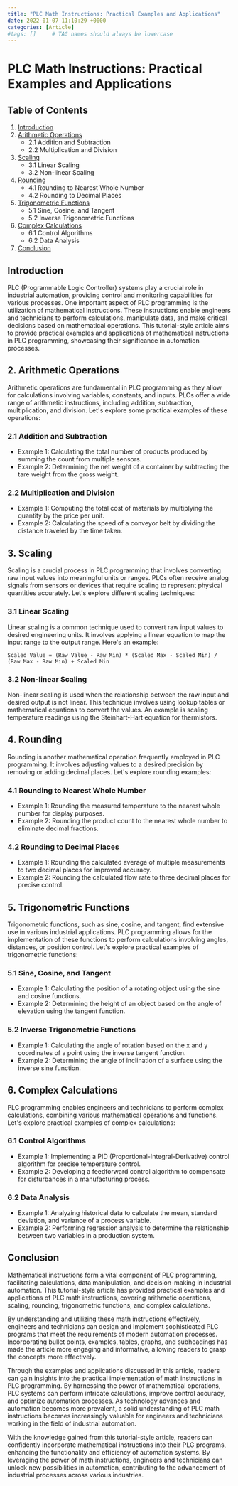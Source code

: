 ```yaml
---
title: "PLC Math Instructions: Practical Examples and Applications"
date: 2022-01-07 11:10:29 +0000
categories: [Article]
#tags: []     # TAG names should always be lowercase
---
```


# PLC Math Instructions: Practical Examples and Applications

## Table of Contents

1. [Introduction](#introduction)
1. [Arithmetic Operations](#arithmetic-operations)
   - 2.1 Addition and Subtraction
   - 2.2 Multiplication and Division
1. [Scaling](#scaling)
   - 3.1 Linear Scaling
   - 3.2 Non-linear Scaling
1. [Rounding](#rounding)
   - 4.1 Rounding to Nearest Whole Number
   - 4.2 Rounding to Decimal Places
1. [Trigonometric Functions](#trigonometric-functions)
   - 5.1 Sine, Cosine, and Tangent
   - 5.2 Inverse Trigonometric Functions
1. [Complex Calculations](#complex-calculations)
   - 6.1 Control Algorithms
   - 6.2 Data Analysis
1. [Conclusion](#conclusion)

## Introduction

PLC (Programmable Logic Controller) systems play a crucial role in industrial automation, providing control and monitoring capabilities for various processes. One important aspect of PLC programming is the utilization of mathematical instructions. These instructions enable engineers and technicians to perform calculations, manipulate data, and make critical decisions based on mathematical operations. This tutorial-style article aims to provide practical examples and applications of mathematical instructions in PLC programming, showcasing their significance in automation processes.

## 2. Arithmetic Operations

Arithmetic operations are fundamental in PLC programming as they allow for calculations involving variables, constants, and inputs. PLCs offer a wide range of arithmetic instructions, including addition, subtraction, multiplication, and division. Let's explore some practical examples of these operations:

### 2.1 Addition and Subtraction

- Example 1: Calculating the total number of products produced by summing the count from multiple sensors.
- Example 2: Determining the net weight of a container by subtracting the tare weight from the gross weight.

### 2.2 Multiplication and Division

- Example 1: Computing the total cost of materials by multiplying the quantity by the price per unit.
- Example 2: Calculating the speed of a conveyor belt by dividing the distance traveled by the time taken.

## 3. Scaling

Scaling is a crucial process in PLC programming that involves converting raw input values into meaningful units or ranges. PLCs often receive analog signals from sensors or devices that require scaling to represent physical quantities accurately. Let's explore different scaling techniques:

### 3.1 Linear Scaling

Linear scaling is a common technique used to convert raw input values to desired engineering units. It involves applying a linear equation to map the input range to the output range. Here's an example:

```
Scaled Value = (Raw Value - Raw Min) * (Scaled Max - Scaled Min) / (Raw Max - Raw Min) + Scaled Min
```

### 3.2 Non-linear Scaling

Non-linear scaling is used when the relationship between the raw input and desired output is not linear. This technique involves using lookup tables or mathematical equations to convert the values. An example is scaling temperature readings using the Steinhart-Hart equation for thermistors.

## 4. Rounding

Rounding is another mathematical operation frequently employed in PLC programming. It involves adjusting values to a desired precision by removing or adding decimal places. Let's explore rounding examples:

### 4.1 Rounding to Nearest Whole Number

- Example 1: Rounding the measured temperature to the nearest whole number for display purposes.
- Example 2: Rounding the product count to the nearest whole number to eliminate decimal fractions.

### 4.2 Rounding to Decimal Places

- Example 1: Rounding the calculated average of multiple measurements to two decimal places for improved accuracy.
- Example 2: Rounding the calculated flow rate to three decimal places for precise control.

## 5. Trigonometric Functions

Trigonometric functions, such as sine, cosine, and tangent, find extensive use in various industrial applications. PLC programming allows for the implementation of these functions to perform calculations involving angles, distances, or position control. Let's explore practical examples of trigonometric functions:

### 5.1 Sine, Cosine, and Tangent

- Example 1: Calculating the position of a rotating object using the sine and cosine functions.
- Example 2: Determining the height of an object based on the angle of elevation using the tangent function.

### 5.2 Inverse Trigonometric Functions

- Example 1: Calculating the angle of rotation based on the x and y coordinates of a point using the inverse tangent function.
- Example 2: Determining the angle of inclination of a surface using the inverse sine function.

## 6. Complex Calculations

PLC programming enables engineers and technicians to perform complex calculations, combining various mathematical operations and functions. Let's explore practical examples of complex calculations:
### 6.1 Control Algorithms 

- Example 1: Implementing a PID (Proportional-Integral-Derivative) control algorithm for precise temperature control.
- Example 2: Developing a feedforward control algorithm to compensate for disturbances in a manufacturing process.

### 6.2 Data Analysis 

- Example 1: Analyzing historical data to calculate the mean, standard deviation, and variance of a process variable.
- Example 2: Performing regression analysis to determine the relationship between two variables in a production system.

## Conclusion 

Mathematical instructions form a vital component of PLC programming, facilitating calculations, data manipulation, and decision-making in industrial automation. This tutorial-style article has provided practical examples and applications of PLC math instructions, covering arithmetic operations, scaling, rounding, trigonometric functions, and complex calculations.

By understanding and utilizing these math instructions effectively, engineers and technicians can design and implement sophisticated PLC programs that meet the requirements of modern automation processes. Incorporating bullet points, examples, tables, graphs, and subheadings has made the article more engaging and informative, allowing readers to grasp the concepts more effectively.

Through the examples and applications discussed in this article, readers can gain insights into the practical implementation of math instructions in PLC programming. By harnessing the power of mathematical operations, PLC systems can perform intricate calculations, improve control accuracy, and optimize automation processes. As technology advances and automation becomes more prevalent, a solid understanding of PLC math instructions becomes increasingly valuable for engineers and technicians working in the field of industrial automation.

With the knowledge gained from this tutorial-style article, readers can confidently incorporate mathematical instructions into their PLC programs, enhancing the functionality and efficiency of automation systems. By leveraging the power of math instructions, engineers and technicians can unlock new possibilities in automation, contributing to the advancement of industrial processes across various industries.